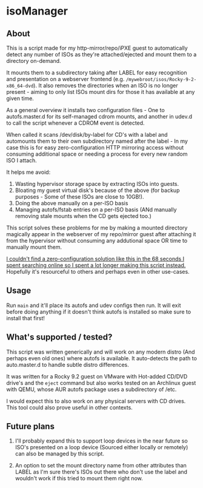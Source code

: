 # isoManager

## About

This is a script made for my http-mirror/repo/iPXE guest to automatically detect any number of ISOs as they're attached/ejected and mount them to a directory on-demand.

It mounts them to a subdirectory taking after LABEL for easy recognition and presentation on a webserver frontend (e.g. `/mywebroot/isos/Rocky-9-2-x86_64-dvd`). It also removes the directories when an ISO is no longer present - aiming to only list ISOs mount dirs for those it has available at any given time.

As a general overview it installs two configuration files - One to autofs.master.d for its self-managed cdrom mounts, and another in udev.d to call the script whenever a CDROM event is detected.

When called it scans /dev/disk/by-label for CD's with a label and automounts them to their own subdirectory named after the label - In my case this is for easy zero-configuration HTTP mirroring access without consuming additional space or needing a process for every new random ISO I attach.

It helps me avoid:

1. Wasting hypervisor storage space by extracting ISOs into guests.
2. Bloating my guest virtual disk's because of the above (for backup purposes - Some of these ISOs are close to 10GB!).
3. Doing the above manually on a per-ISO basis
4. Managing autofs/fstab entries on a per-ISO basis (ANd manually removing stale mounts when the CD gets ejected too.)

This script solves these problems for me by making a mounted directory magically appear in the webserver of my repo/mirror guest after attaching it from the hypervisor without consuming any addutional space OR time to manually mount them. 

[I couldn't find a zero-configuration solution like this in the 68 seconds I spent searching online so I spent a lot longer making this script instead.](https://xkcd.com/1319/) Hopefully it's resourceful to others and perhaps even in other use-cases.

## Usage

Run `main` and it'll place its autofs and udev configs then run. It will exit before doing anything if it doesn't think autofs is installed so make sure to install that first!

## What's supported / tested?

This script was written generically and will work on any modern distro (And perhaps even old ones) where autofs is available. It auto-detects the path to auto.master.d to handle subtle distro differences.

It was written for a Rocky 9.2 guest on VMware with Hot-added CD/DVD drive's and the `eject` command but also works tested on an Archlinux guest with QEMU, whose AUR autofs package uses a subdirectory of /etc.

I would expect this to also work on any physical servers with CD drives. This tool could also prove useful in other contexts.

## Future plans

1. I'll probably expand this to support loop devices in the near future so ISO's presented on a loop device (Sourced either locally or remotely) can also be managed by this script.

2. An option to set the mount directory name from other attributes than LABEL as I'm sure there's ISOs out there who don't use the label and wouldn't work if this tried to mount them right now.
